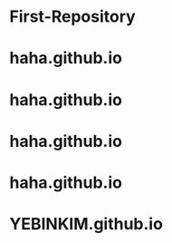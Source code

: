 # First-Repository
# haha.github.io
# haha.github.io
# haha.github.io
# haha.github.io
# YEBINKIM.github.io
